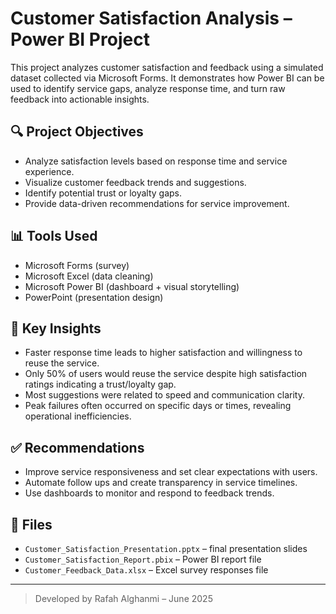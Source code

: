 # Customer Satisfaction Analysis – Power BI Project

This project analyzes customer satisfaction and feedback using a simulated dataset collected via Microsoft Forms. It demonstrates how Power BI can be used to identify service gaps, analyze response time, and turn raw feedback into actionable insights.

## 🔍 Project Objectives

- Analyze satisfaction levels based on response time and service experience.
- Visualize customer feedback trends and suggestions.
- Identify potential trust or loyalty gaps.
- Provide data-driven recommendations for service improvement.

## 📊 Tools Used

- Microsoft Forms (survey)
- Microsoft Excel (data cleaning)
- Microsoft Power BI (dashboard + visual storytelling)
- PowerPoint (presentation design)

## 🧠 Key Insights

- Faster response time leads to higher satisfaction and willingness to reuse the service.
- Only 50% of users would reuse the service despite high satisfaction ratings indicating a trust/loyalty gap.
- Most suggestions were related to speed and communication clarity.
- Peak failures often occurred on specific days or times, revealing operational inefficiencies.

## ✅ Recommendations

- Improve service responsiveness and set clear expectations with users.
- Automate follow ups and create transparency in service timelines.
- Use dashboards to monitor and respond to feedback trends.

## 📎 Files

- `Customer_Satisfaction_Presentation.pptx` – final presentation slides
- `Customer_Satisfaction_Report.pbix` – Power BI report file
- `Customer_Feedback_Data.xlsx` – Excel survey responses file

---

> Developed by Rafah Alghanmi – June 2025
